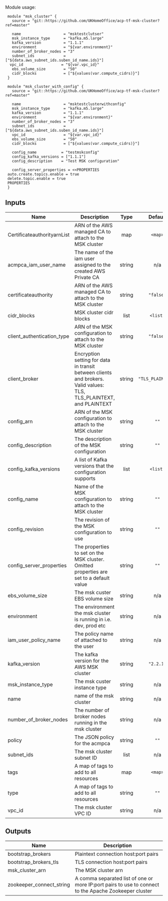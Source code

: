 Module usage:

     module "msk_cluster" {
       source = "git::https://github.com/UKHomeOffice/acp-tf-msk-cluster?ref=master"

       name                   = "msktestclutser"
       msk_instance_type      = "kafka.m5.large"
       kafka_version          = "1.1.1"
       environment            = "${var.environment}"
       number_of_broker_nodes = "3"
       subnet_ids             = ["${data.aws_subnet_ids.suben_id_name.ids}"]
      vpc_id                 = "${var.vpc_id}"
       ebs_volume_size        = "50"
       cidr_blocks            = ["${values(var.compute_cidrs)}"]
     }

     module "msk_cluster_with_config" {
       source = "git::https://github.com/UKHomeOffice/acp-tf-msk-cluster?ref=master"

       name                   = "msktestclusterwithconfig"
       msk_instance_type      = "kafka.m5.large"
       kafka_version          = "1.1.1"
       environment            = "${var.environment}"
       number_of_broker_nodes = "3"
       subnet_ids             = ["${data.aws_subnet_ids.suben_id_name.ids}"]
       vpc_id                 = "${var.vpc_id}"
       ebs_volume_size        = "50"
       cidr_blocks            = ["${values(var.compute_cidrs)}"]

       config_name           = "testmskconfig"
       config_kafka_versions = ["1.1.1"]
       config_description    = "Test MSK configuration"

       config_server_properties = <<PROPERTIES
     auto.create.topics.enable = true
     delete.topic.enable = true
     PROPERTIES
     }

## Inputs

| Name | Description | Type | Default | Required |
|------|-------------|:----:|:-----:|:-----:|
| CertificateauthorityarnList | ARN of the AWS managed  CA  to attach to the MSK cluster | map | `<map>` | no |
| acmpca\_iam\_user\_name | The name of the iam user assigned to the created AWS Private CA | string | n/a | yes |
| certificateauthority | ARN of the AWS managed  CA  to attach to the MSK cluster | string | `"false"` | no |
| cidr\_blocks | MSK cluster cidr blocks | list | `<list>` | no |
| client\_authentication\_type | ARN of the MSK configuration to attach to the MSK cluster | string | `"false"` | no |
| client\_broker | Encryption setting for data in transit between clients and brokers. Valid values: TLS, TLS_PLAINTEXT, and PLAINTEXT | string | `"TLS_PLAINTEXT"` | no |
| config\_arn | ARN of the MSK configuration to attach to the MSK cluster | string | `""` | no |
| config\_description | The description of the MSK configuration | string | `""` | no |
| config\_kafka\_versions | A list of Kafka versions that the configuration supports | list | `<list>` | no |
| config\_name | Name of the MSK configuration to attach to the MSK cluster | string | `""` | no |
| config\_revision | The revision of the MSK configuration to use | string | `""` | no |
| config\_server\_properties | The properties to set on the MSK cluster. Omitted properties are set to a default value | string | `""` | no |
| ebs\_volume\_size | The msk custer EBS volume size | string | n/a | yes |
| environment | The environment the msk cluster is running in i.e. dev, prod etc | string | n/a | yes |
| iam\_user\_policy\_name | The policy name of attached to the user | string | n/a | yes |
| kafka\_version | The kafka version for the AWS MSK cluster | string | `"2.2.1"` | no |
| msk\_instance\_type | The msk custer instance type | string | n/a | yes |
| name | name of the msk cluster | string | n/a | yes |
| number\_of\_broker\_nodes | The number of broker nodes running in the msk cluster | string | n/a | yes |
| policy | The JSON policy for the acmpca | string | `""` | no |
| subnet\_ids | The msk cluster subnet ID | list | n/a | yes |
| tags | A map of tags to add to all resources | map | `<map>` | no |
| type | A map of tags to add to all resources | string | `""` | no |
| vpc\_id | The msk cluster VPC ID | string | n/a | yes |

## Outputs

| Name | Description |
|------|-------------|
| bootstrap\_brokers | Plaintext connection host:port pairs |
| bootstrap\_brokers\_tls | TLS connection host:port pairs |
| msk\_cluster\_arn | The MSK cluster arn |
| zookeeper\_connect\_string | A comma separated list of one or more IP:port pairs to use to connect to the Apache Zookeeper cluster |

